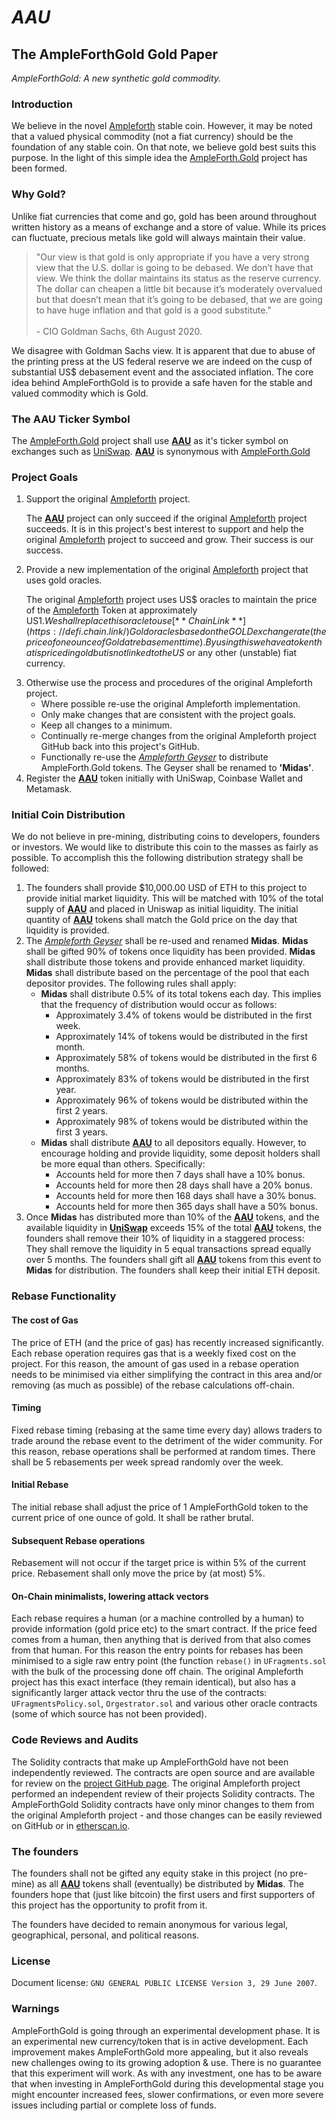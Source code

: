 # *AAU*
## The AmpleForthGold Gold Paper
*AmpleForthGold: A new synthetic gold commodity.*

### Introduction

We believe in the novel [Ampleforth](http://ampleforth.org) stable coin. However, it may be noted that a valued physical commodity (not a fiat currency) should be the foundation of any stable coin. On that note, we believe gold best suits this purpose. In the light of this simple idea the [AmpleForth.Gold](http://ampleforth.gold) project has been formed.

### Why Gold?
Unlike fiat currencies that come and go, gold has been around throughout written history as a means of exchange and a store of value. While its prices can fluctuate, precious metals like gold will always maintain their value. 

> <p>"Our view is that gold is only appropriate if you have a very strong view that the U.S. dollar is going to be debased. We don’t have that view. We think the dollar maintains its status as the reserve currency. The dollar can cheapen a little bit because it’s moderately overvalued but that doesn’t mean that it’s going to be debased, that we are going to have huge inflation and that gold is a good substitute."<br><br> - CIO Goldman Sachs, 6th August 2020.</p>

We disagree with Goldman Sachs view. It is apparent that due to abuse of the printing press at the US federal reserve we are indeed on the cusp of substantial US$ debasement event and the associated inflation. The core idea behind AmpleForthGold is to provide a safe haven for the stable and valued commodity which is Gold.   

### The AAU Ticker Symbol
The [AmpleForth.Gold](http://ampleforth.gold) project shall use [**AAU**](http://ampleforth.gold) as it's ticker symbol on exchanges such as [UniSwap](https://uniswap.org/). [**AAU**](http://ampleforth.gold) is synonymous with [AmpleForth.Gold](http://ampleforth.gold)

### Project Goals
1. Support the original [Ampleforth](http://ampleforth.org) project.
&nbsp;&nbsp;&nbsp;&nbsp;&nbsp;&nbsp;<p>The [**AAU**](http://ampleforth.gold) project can only succeed if the original [Ampleforth](http://ampleforth.org) project succeeds. It is in this project's best interest to support and help the original [Ampleforth](http://ampleforth.org) project to succeed and grow. Their success is our success.</p>
2. Provide a new implementation of the original [Ampleforth](http://ampleforth.org) project that uses gold oracles.
&nbsp;&nbsp;&nbsp;&nbsp;&nbsp;&nbsp;<p>The original [Ampleforth](http://ampleforth.org) project uses US$ oracles to maintain the price of the [Ampleforth](http://ampleforth.org) Token at approximately US$1. We shall replace this oracle to use [**ChainLink**](https://defi.chain.link/) Gold oracles based on the GOLD exchange rate (the price of one ounce of Gold at rebasement time). By using this we have a token that is priced in gold but is not linked to the US$ or any other (unstable) fiat currency.</p>
3. Otherwise use the process and procedures of the original Ampleforth project.
    * Where possible re-use the original Ampleforth implementation.
    * Only make changes that are consistent with the project goals.
    * Keep all changes to a minimum.
    * Continually re-merge changes from the original Ampleforth project GitHub back into this project's GitHub.
    * Functionally re-use the [*Ampleforth Geyser*](https://www.ampleforth.org/dapps/) to distribute AmpleForth.Gold tokens. The Geyser shall be renamed to **'Midas'**.  
4. Register the [**AAU**](http://ampleforth.gold) token initially with UniSwap, Coinbase Wallet and Metamask.

### Initial Coin Distribution
We do not believe in pre-mining, distributing coins to developers, founders or investors. We would like to distribute this coin to the masses as fairly as possible. To accomplish this the following distribution strategy shall be followed:

1. The founders shall provide $10,000.00 USD of ETH to this project to provide initial market liquidity. This will be matched with 10% of the total supply of [**AAU**](http://ampleforth.gold) and placed in Uniswap as initial liquidity. The initial quantity of [**AAU**](http://ampleforth.gold) tokens shall match the Gold price on the day that liquidity is provided.
2. The [*Ampleforth Geyser*](https://www.ampleforth.org/dapps/) shall be re-used and renamed **Midas**. **Midas** shall be gifted 90% of tokens once liquidity has been provided. **Midas** shall distribute those tokens and provide enhanced market liquidity. **Midas** shall distribute based on the percentage of the pool that each depositor provides. The following rules shall apply:
    * **Midas** shall distribute 0.5% of its total tokens each day. This implies that the frequency of distribution would occur as follows:
       * Approximately 3.4% of tokens would be distributed in the first week. 
       * Approximately 14% of tokens would be distributed in the first month. 
       * Approximately 58% of tokens would be distributed in the first 6 months. 
       * Approximately 83% of tokens would be distributed in the first year. 
       * Approximately 96% of tokens would be distributed within the first 2 years. 
       * Approximately 98% of tokens would be distributed within the first 3 years.     
    * **Midas** shall distribute [**AAU**](http://ampleforth.gold) to all depositors equally. However, to encourage holding and provide liquidity, some deposit holders shall be more equal than others. Specifically:
       * Accounts held for more then 7 days shall have a 10% bonus.
       * Accounts held for more then 28 days shall have a 20% bonus.
       * Accounts held for more then 168 days shall have a 30% bonus.
       * Accounts held for more then 365 days shall have a 50% bonus.
3. Once **Midas** has distributed more than 10% of the [**AAU**](http://ampleforth.gold) tokens, and the available liquidity in [**UniSwap**](https://uniswap.org/) exceeds 15% of the total [**AAU**](http://ampleforth.gold) tokens, the founders shall remove their 10% of liquidity in a staggered process: They shall remove the liquidity in 5 equal transactions spread equally over 5 months. The founders shall gift all [**AAU**](http://ampleforth.gold) tokens from this event to **Midas** for distribution. The founders shall keep their initial ETH deposit.

### Rebase Functionality
#### The cost of Gas
The price of ETH (and the price of gas) has recently increased significantly. Each rebase operation requires gas that is a weekly fixed cost on the project. For this reason, the amount of gas used in a rebase operation needs to be minimised via either simplifying the contract in this area and/or removing (as much as possible) of the rebase calculations off-chain. 
#### Timing
Fixed rebase timing (rebasing at the same time every day) allows traders to trade around the rebase event to the detriment of the wider community.  For this reason, rebase operations shall be performed at random times. There shall be 5 rebasements per week spread randomly over the week.
#### Initial Rebase
The initial rebase shall adjust the price of 1 AmpleForthGold token to the current price of one ounce of gold. It shall be rather brutal.
#### Subsequent Rebase operations
Rebasement will not occur if the target price is within 5% of the current price. Rebasement shall only move the price by (at most) 5%. 
#### On-Chain minimalists, lowering attack vectors
Each rebase requires a human (or a machine controlled by a human) to provide information (gold price etc) to the smart contract. If the price feed comes from a human, then anything that is derived from that also comes from that human. For this reason the entry points for rebases has been minimised to a sigle raw entry point (the function `rebase()` in `UFragments.sol` with the bulk of the processing done off chain. The original Ampleforth project has this exact interface (they remain identical), but also has a significantly larger attack vector thru the use of the contracts: `UFragmentsPolicy.sol`, `Orgestrator.sol` and various other oracle contracts (some of which source has not been provided). 

### Code Reviews and Audits
The Solidity contracts that make up AmpleForthGold have not been independently reviewed. The contracts are open source and are available for review on the [project GitHub page](https://github.com/AmpleForthGold/uFragments). The original Ampleforth project performed an independent review of their projects Solidity contracts. The AmpleForthGold Solidity contracts have only minor changes to them from the original Ampleforth project - and those changes can be easily reviewed on GitHub or in [etherscan.io](https://etherscan.io/).  

### The founders
 
The founders shall not be gifted any equity stake in this project (no pre-mine) as all [**AAU**](http://ampleforth.gold) tokens shall (eventually) be distributed by **Midas**. The founders hope that (just like bitcoin) the first users and first supporters of this project has the opportunity to profit from it. 

The founders have decided to remain anonymous for various legal, geographical, personal, and political reasons. 

### License
Document license: `GNU GENERAL PUBLIC LICENSE Version 3, 29 June 2007`.

### Warnings
AmpleForthGold is going through an experimental development phase. It is an experimental new currency/token that is in active development. Each improvement makes AmpleForthGold more appealing, but it also reveals new challenges owing to its growing adoption & use. There is no guarantee that this experiment will work. As with any investment, one has to be aware that when investing in AmpleForthGold during this developmental stage you might encounter increased fees, slower confirmations, or even more severe issues including partial or complete loss of funds.
